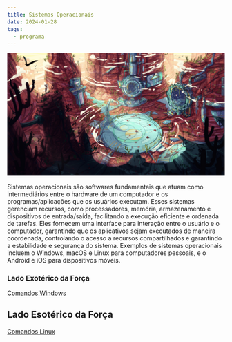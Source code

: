 ```yaml
---
title: Sistemas Operacionais
date: 2024-01-28
tags:
  - programa
---
```

![](../assets/wallhaven-9m8pgk.jpg)

Sistemas operacionais são softwares fundamentais que atuam como intermediários entre o hardware de um computador e os programas/aplicações que os usuários executam. Esses sistemas gerenciam recursos, como processadores, memória, armazenamento e dispositivos de entrada/saída, facilitando a execução eficiente e ordenada de tarefas. Eles fornecem uma interface para interação entre o usuário e o computador, garantindo que os aplicativos sejam executados de maneira coordenada, controlando o acesso a recursos compartilhados e garantindo a estabilidade e segurança do sistema. Exemplos de sistemas operacionais incluem o Windows, macOS e Linux para computadores pessoais, e o Android e iOS para dispositivos móveis.

### Lado Exotérico da Força
[Comandos Windows](content/zettelkasten/Comandos%20Windows.md)

## Lado Esotérico da Força
[Comandos Linux](content/zettelkasten/Comandos%20Linux.md)
